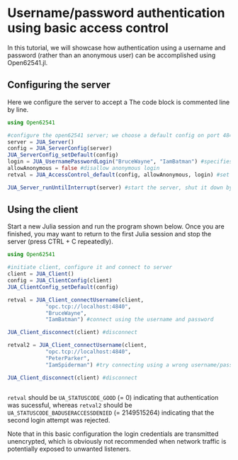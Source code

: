 # Username/password authentication using basic access control

In this tutorial, we will showcase how authentication using a username and password
(rather than an anonymous user) can be accomplished using Open62541.jl.

## Configuring the server
Here we configure the server to accept a  The 
code block is commented line by line.

```julia
using Open62541

#configure the open62541 server; we choose a default config on port 4840.
server = JUA_Server()
config = JUA_ServerConfig(server)
JUA_ServerConfig_setDefault(config)
login = JUA_UsernamePasswordLogin("BruceWayne", "IamBatman") #specifies the user BruceWayne and his secret password.
allowAnonymous = false #disallow anonymous login
retval = JUA_AccessControl_default(config, allowAnonymous, login) #set the access control inside the server config.

JUA_Server_runUntilInterrupt(server) #start the server, shut it down by pressing CTRL+C repeatedly once you are finished with it.
```

## Using the client
Start a new Julia session and run the program shown below. Once you are finished, 
you may want to return to the first Julia session and stop the server (press 
CTRL + C repeatedly).

```julia
using Open62541

#initiate client, configure it and connect to server
client = JUA_Client()
config = JUA_ClientConfig(client)
JUA_ClientConfig_setDefault(config)

retval = JUA_Client_connectUsername(client,
            "opc.tcp://localhost:4840",
            "BruceWayne",
            "IamBatman") #connect using the username and password

JUA_Client_disconnect(client) #disconnect

retval2 = JUA_Client_connectUsername(client,
            "opc.tcp://localhost:4840",
            "PeterParker",
            "IamSpiderman") #try connecting using a wrong username/password

JUA_Client_disconnect(client) #disconnect
 
```
`retval` should be `UA_STATUSCODE_GOOD` (= 0) indicating that authentication was sucessful,
whereas `retval2` should be `UA_STATUSCODE_BADUSERACCESSDENIED` (= 2149515264) indicating 
that the second login attempt was rejected.

Note that in this basic configuration the login credentials are transmitted unencrypted,
which is obviously not recommended when network traffic is potentially exposed to 
unwanted listeners.

